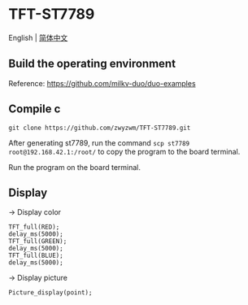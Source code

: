 # TFT-ST7789

English | [简体中文]()

## Build the operating environment

Reference: https://github.com/milkv-duo/duo-examples

## Compile c

```
git clone https://github.com/zwyzwm/TFT-ST7789.git
```

After generating st7789, run the command `scp st7789 root@192.168.42.1:/root/` to copy the program to the board terminal.

Run the program on the board terminal.

## Display
-> Display color

```
TFT_full(RED);
delay_ms(5000);
TFT_full(GREEN);
delay_ms(5000);
TFT_full(BLUE);
delay_ms(5000);

```
-> Display picture

```
Picture_display(point);

```
